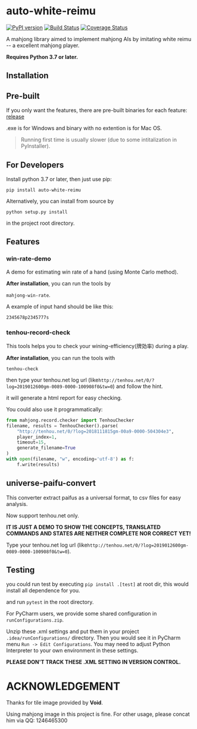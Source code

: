 # auto-white-reimu

[![PyPI version](https://badge.fury.io/py/auto-white-reimu.svg)](https://badge.fury.io/py/auto-white-reimu)
[![Build Status](https://travis-ci.com/Ledenel/auto-white-reimu.svg?branch=master)](https://travis-ci.com/Ledenel/auto-white-reimu)
[![Coverage Status](https://coveralls.io/repos/github/Ledenel/auto-white-reimu/badge.svg?branch=master)](https://coveralls.io/github/Ledenel/auto-white-reimu?branch=master)

A mahjong library aimed to implement mahjong AIs by imitating white reimu -- a excellent mahjong player.

**Requires Python 3.7 or later.**

## Installation

## Pre-built

If you only want the features, there are pre-built binaries for each feature:
[release](https://github.com/Ledenel/auto-white-reimu/releases)

.exe is for Windows and binary with no extention is for Mac OS.

> Running first time is usually slower (due to some intitalization in PyInstaller). 

## For Developers

Install python 3.7 or later, then just use pip:

`pip install auto-white-reimu`

Alternatively, you can install from source by 

`python setup.py install`

in the project root directory.

## Features

### win-rate-demo

A demo for estimating win rate of a hand (using Monte Carlo method).

**After installation**, you can run the tools by

`mahjong-win-rate`.

A example of input hand should be like this:

`2345678p2345777s`


### tenhou-record-check

This tools helps you to check your wining-efficiency(牌効率) during a play.


**After installation**, you can run the tools with

`tenhou-check`

then type your tenhou.net log url (like`http://tenhou.net/0/?log=2019012600gm-0089-0000-100908f0&tw=0`) and 
follow the hint.

it will generate a html report for easy checking.

You could also use it programmatically:

```python
from mahjong.record.checker import TenhouChecker
filename, results = TenhouChecker().parse(
    "http://tenhou.net/0/?log=2018111815gm-00a9-0000-504304e3", 
    player_index=1,
    timeout=15,
    generate_filename=True
)
with open(filename, "w", encoding='utf-8') as f:
    f.write(results)
```

## universe-paifu-convert

This converter extract paifus as a universal format, to csv files for easy analysis.

Now support tenhou.net only.

**IT IS JUST A DEMO TO SHOW THE CONCEPTS, TRANSLATED COMMANDS AND STATES ARE NEITHER COMPLETE NOR CORRECT YET!**

Type your tenhou.net log url (like`http://tenhou.net/0/?log=2019012600gm-0089-0000-100908f0&tw=0`).
## Testing

you could run test by executing `pip install .[test]` at root dir, this would install all dependence for you.

and run `pytest` in the root directory.

For PyCharm users, we provide some shared configuration in 
`runConfigurations.zip`. 

Unzip these .xml settings and put them in your project 
`.idea/runConfigurations/` directory. Then you would see it in PyCharm menu
`Run -> Edit Configurations`. You may need to adjust Python Interpreter to your own environment in these settings.



**PLEASE DON'T TRACK THESE .XML SETTING IN VERSION CONTROL.**

# ACKNOWLEDGEMENT

Thanks for tile image provided by **Void**.

Using mahjong image in this project is fine.
For other usage, please concat him via QQ: 1246465300

